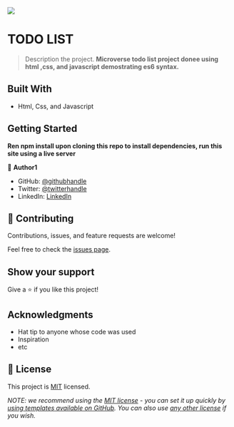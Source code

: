 ![](https://img.shields.io/badge/Microverse-blueviolet)

# TODO LIST

> Description the project.
**Microverse todo list project donee using html ,css, and javascript demostrating es6 syntax.**

## Built With

- Html, Css, and Javascript
## Getting Started

**Ren npm install upon cloning this repo to install dependencies, run this site using a live server**

👤 **Author1**

- GitHub: [@githubhandle](https://github.com/LdouglasOT)
- Twitter: [@twitterhandle](https://twitter.com/LdouglasOT)
- LinkedIn: [LinkedIn](https://linkedin.com/in/LdouglasOT)

## 🤝 Contributing

Contributions, issues, and feature requests are welcome!

Feel free to check the [issues page](https://github.com/LDouglasOT/awesomebooks/issues).

## Show your support

Give a ⭐️ if you like this project!

## Acknowledgments

- Hat tip to anyone whose code was used
- Inspiration
- etc

## 📝 License

This project is [MIT](./LICENSE) licensed.

_NOTE: we recommend using the [MIT license](https://choosealicense.com/licenses/mit/) - you can set it up quickly by [using templates available on GitHub](https://docs.github.com/en/communities/setting-up-your-project-for-healthy-contributions/adding-a-license-to-a-repository). You can also use [any other license](https://choosealicense.com/licenses/) if you wish._
